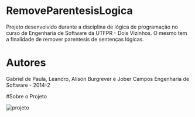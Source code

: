 # RemoveParentesisLogica
Projeto desenvolvido durante a disciplina de lógica de programação no curso de Engenharia de Software da UTFPR - Dois Vizinhos.
O mesmo tem a finalidade de remover parentesis de sentenças lógicas.

# Autores
Gabriel de Paula, Leandro, Alison Burgrever e Jober Campos
Engenharia de Software - 2014-2

#Sobre o Projeto

![projeto](https://image.prntscr.com/image/tFzlzi7lTrW0EfeTaDERlA.png)

